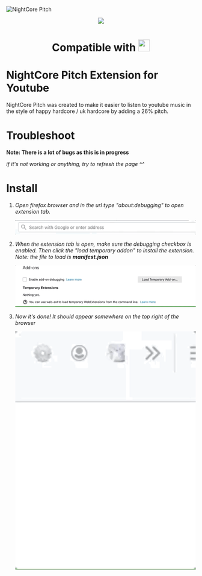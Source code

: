 ![NightCore Pitch](https://user-images.githubusercontent.com/17789092/60771603-6cf8ce00-a09f-11e9-8011-c2c0798a5c9b.png)

<center>
<div style="text-align:center;">
<p align="center">
<img src="https://img.shields.io/github/languages/code-size/nguyen17/NightCorePitch.svg?color=%23C686DE&style=for-the-badge" /></p>

<div class="firefox-logo" style="text-align:center;">
<p align="center">
<h1>Compatible with

<img src="https://design.firefox.com/product-identity/firefox/firefox/firefox-logo.png" width="31" height="31"/>
</h1>
</p>
</div>
</div>
</center>

# NightCore Pitch Extension for Youtube

NightCore Pitch was created to make it easier to listen to youtube music in the style of happy hardcore / uk hardcore by adding a 26% pitch.

# Troubleshoot

**Note: There is a lot of bugs as this is in progress**

_if it's not working or anything, try to refresh the page ^^_

# Install

1. _Open firefox browser and in the url type "about:debugging" to open extension tab._

   ![](step0.gif)

2. _When the extension tab is open, make sure the debugging checkbox is enabled. Then click the "load temporary addon" to install the extension. Note: the file to load is <strong>manifest.json</strong>_

   ![](step1.gif)

3. _Now it's done! It should appear somewhere on the top right of the browser_

   ![](step2.gif)
